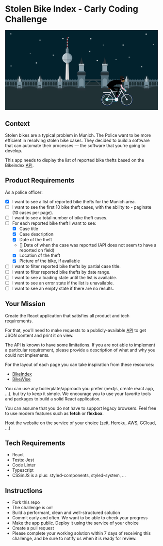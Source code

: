 # Stolen Bike Index - Carly Coding Challenge

![Stolen Bike Cases](./public/img/illustration.png)

## Context

Stolen bikes are a typical problem in Munich. The Police want to be more efficient in resolving stolen bike cases. They decided to build a software that can automate their processes — the software that you're going to develop.

This app needs to display the list of reported bike thefts based on the Bikeindex [API](https://bikeindex.org/documentation/api_v3).

## Product Requirements

As a police officer:

- [x] I want to see a list of reported bike thefts for the Munich area.
- [ ] I want to see the first 10 bike theft cases, with the ability to - paginate (10 cases per page).
- [ ] I want to see a total number of bike theft cases.
- [ ] For each reported bike theft I want to see:
  - [x] Case title
  - [x] Case description
  - [x] Date of the theft
  - [] Date of when the case was reported (API does not seem to have a reported on field)
  - [x] Location of the theft
  - [x] Picture of the bike, if available
- [ ] I want to filter reported bike thefts by partial case title.
- [ ] I want to filter reported bike thefts by date range.
- [ ] I want to see a loading state until the list is available.
- [ ] I want to see an error state if the list is unavailable.
- [ ] I want to see an empty state if there are no results.

## Your Mission

Create the React application that satisfies all product and tech requirements.

For that, you’ll need to make requests to a publicly-available [API](https://bikeindex.org/documentation/api_v3) to get JSON content and print it on view.

The API is known to have some limitations. If you are not able to implement a particular requirement, please provide a description of what and why you could not implements.

For the layout of each page you can take inspiration from these resources:

- [BikeIndex](https://bikeindex.org/bikes?serial=&button=&location=Munich&distance=100&stolenness=proximity)
- [BikeWise](https://bikewise.org)

You can use any boilerplate/approach you prefer (nextjs, create react app, ...), but try to keep it simple. We encourage you to use your favorite tools and packages to build a solid React application.

You can assume that you do not have to support legacy browsers. Feel free to use modern features such as **fetch** or **flexbox**.

Host the website on the service of your choice (zeit, Heroku, AWS, GCloud, ...)

## Tech Requirements

- React
- Tests: Jest
- Code Linter
- Typescript
- CSSinJS is a plus: styled-components, styled-system, ...

## Instructions

- Fork this repo
- The challenge is on!
- Build a performant, clean and well-structured solution
- Commit early and often. We want to be able to check your progress
- Make the app public. Deploy it using the service of your choice
- Create a pull request
- Please complete your working solution within 7 days of receiving this challenge, and be sure to notify us when it is ready for review.
